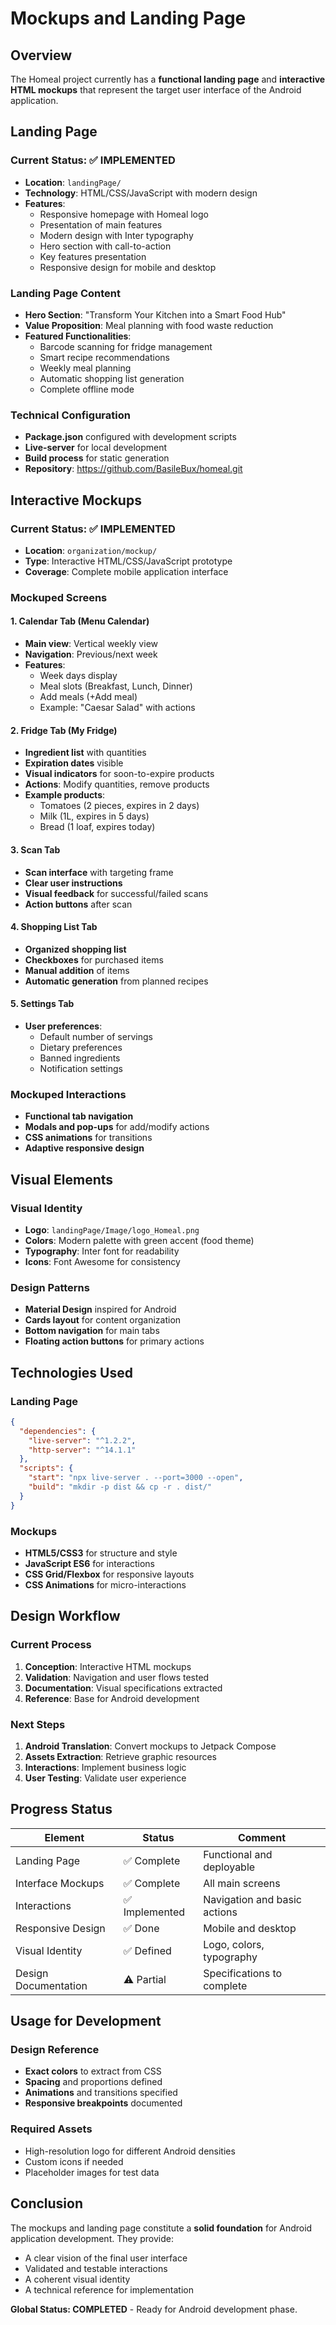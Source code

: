 # Mockups and Landing Page

## Overview

The Homeal project currently has a **functional landing page** and **interactive HTML mockups** that represent the target user interface of the Android application.

## Landing Page

### Current Status: ✅ IMPLEMENTED
- **Location**: `landingPage/`
- **Technology**: HTML/CSS/JavaScript with modern design
- **Features**:
  - Responsive homepage with Homeal logo
  - Presentation of main features
  - Modern design with Inter typography
  - Hero section with call-to-action
  - Key features presentation
  - Responsive design for mobile and desktop

### Landing Page Content
- **Hero Section**: "Transform Your Kitchen into a Smart Food Hub"
- **Value Proposition**: Meal planning with food waste reduction
- **Featured Functionalities**:
  - Barcode scanning for fridge management
  - Smart recipe recommendations
  - Weekly meal planning
  - Automatic shopping list generation
  - Complete offline mode

### Technical Configuration
- **Package.json** configured with development scripts
- **Live-server** for local development
- **Build process** for static generation
- **Repository**: https://github.com/BasileBux/homeal.git

## Interactive Mockups

### Current Status: ✅ IMPLEMENTED
- **Location**: `organization/mockup/`
- **Type**: Interactive HTML/CSS/JavaScript prototype
- **Coverage**: Complete mobile application interface

### Mockuped Screens

#### 1. Calendar Tab (Menu Calendar)
- **Main view**: Vertical weekly view
- **Navigation**: Previous/next week
- **Features**:
  - Week days display
  - Meal slots (Breakfast, Lunch, Dinner)
  - Add meals (+Add meal)
  - Example: "Caesar Salad" with actions

#### 2. Fridge Tab (My Fridge)
- **Ingredient list** with quantities
- **Expiration dates** visible
- **Visual indicators** for soon-to-expire products
- **Actions**: Modify quantities, remove products
- **Example products**:
  - Tomatoes (2 pieces, expires in 2 days)
  - Milk (1L, expires in 5 days)
  - Bread (1 loaf, expires today)

#### 3. Scan Tab
- **Scan interface** with targeting frame
- **Clear user instructions**
- **Visual feedback** for successful/failed scans
- **Action buttons** after scan

#### 4. Shopping List Tab
- **Organized shopping list**
- **Checkboxes** for purchased items
- **Manual addition** of items
- **Automatic generation** from planned recipes

#### 5. Settings Tab
- **User preferences**:
  - Default number of servings
  - Dietary preferences
  - Banned ingredients
  - Notification settings

### Mockuped Interactions
- **Functional tab navigation**
- **Modals and pop-ups** for add/modify actions
- **CSS animations** for transitions
- **Adaptive responsive design**

## Visual Elements

### Visual Identity
- **Logo**: `landingPage/Image/logo_Homeal.png`
- **Colors**: Modern palette with green accent (food theme)
- **Typography**: Inter font for readability
- **Icons**: Font Awesome for consistency

### Design Patterns
- **Material Design** inspired for Android
- **Cards layout** for content organization
- **Bottom navigation** for main tabs
- **Floating action buttons** for primary actions

## Technologies Used

### Landing Page
```json
{
  "dependencies": {
    "live-server": "^1.2.2",
    "http-server": "^14.1.1"
  },
  "scripts": {
    "start": "npx live-server . --port=3000 --open",
    "build": "mkdir -p dist && cp -r . dist/"
  }
}
```

### Mockups
- **HTML5/CSS3** for structure and style
- **JavaScript ES6** for interactions
- **CSS Grid/Flexbox** for responsive layouts
- **CSS Animations** for micro-interactions

## Design Workflow

### Current Process
1. **Conception**: Interactive HTML mockups
2. **Validation**: Navigation and user flows tested
3. **Documentation**: Visual specifications extracted
4. **Reference**: Base for Android development

### Next Steps
1. **Android Translation**: Convert mockups to Jetpack Compose
2. **Assets Extraction**: Retrieve graphic resources
3. **Interactions**: Implement business logic
4. **User Testing**: Validate user experience

## Progress Status

| Element | Status | Comment |
|---------|--------|---------|
| Landing Page | ✅ Complete | Functional and deployable |
| Interface Mockups | ✅ Complete | All main screens |
| Interactions | ✅ Implemented | Navigation and basic actions |
| Responsive Design | ✅ Done | Mobile and desktop |
| Visual Identity | ✅ Defined | Logo, colors, typography |
| Design Documentation | ⚠️ Partial | Specifications to complete |

## Usage for Development

### Design Reference
- **Exact colors** to extract from CSS
- **Spacing** and proportions defined
- **Animations** and transitions specified
- **Responsive breakpoints** documented

### Required Assets
- High-resolution logo for different Android densities
- Custom icons if needed
- Placeholder images for test data

## Conclusion

The mockups and landing page constitute a **solid foundation** for Android application development. They provide:
- A clear vision of the final user interface
- Validated and testable interactions
- A coherent visual identity
- A technical reference for implementation

**Global Status: COMPLETED** - Ready for Android development phase.